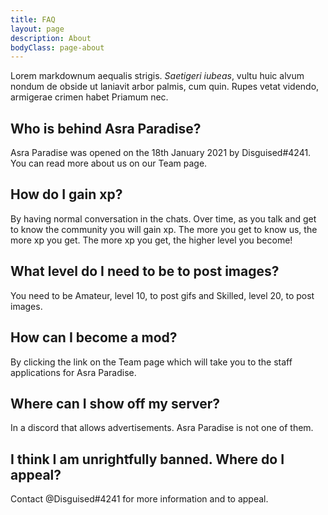 ```yaml
---
title: FAQ
layout: page
description: About
bodyClass: page-about
---
```


Lorem markdownum aequalis strigis. _Saetigeri iubeas_, vultu huic alvum nondum
de obside ut laniavit arbor palmis, cum quin. Rupes vetat videndo, armigerae
crimen habet Priamum nec.

## Who is behind Asra Paradise?

Asra Paradise was opened on the 18th January 2021 by Disguised#4241.
You can read more about us on our Team page.

## How do I gain xp?

By having normal conversation in the chats. Over time, as you talk and get to know the community you will gain xp. The more you get to know us, the more xp you get. The more xp you get, the higher level you become! 

## What level do I need to be to post images?

You need to be Amateur, level 10, to post gifs and Skilled, level 20, to post images.

## How can I become a mod?

By clicking the link on the Team page which will take you to the staff applications for Asra Paradise.

## Where can I show off my server?

In a discord that allows advertisements. Asra Paradise is not one of them.

## I think I am unrightfully banned. Where do I appeal?

Contact @Disguised#4241 for more information and to appeal.